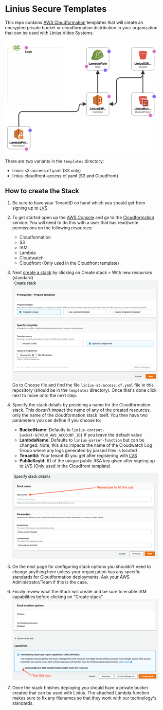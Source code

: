 # Linius Secure Templates

This repo contains [AWS Cloudformation](https://docs.aws.amazon.com/AWSCloudFormation/latest/UserGuide/GettingStarted.Walkthrough.html) templates that will create an encrypted private bucket or cloudformation distribution in your organization that can be used with Linius Video Systems.

![Diagram](images/stack-diagram.png)

There are two variants in the `templates` directory:

* linius-s3-access.cf.yaml (S3 only)
* linius-cloudfront-access.cf.yaml (S3 and Cloudfront)

## How to create the Stack

1. Be sure to have your TenantID on hand which you should get from signing up to [LVS](https://lvs.linius.com/auth/signup).
2. To get started open up the [AWS Console](https://aws.amazon.com/console/) and go to the [Cloudformation](https://console.aws.amazon.com/cloudformation) service. You will need to do this with a user that has read/write permissions on the following resources:

	* Cloudformation
	* S3
	* IAM
	* Lambda
	* Cloudwatch
	* Cloudfront (Only used in the Cloudfront template)

3. Next [create a stack](https://docs.aws.amazon.com/AWSCloudFormation/latest/UserGuide/GettingStarted.Walkthrough.html#GettingStarted.Walkthrough.createstack) by clicking on Create stack > With new resources (standard)
![CreateStack](images/create-stack1.png)
Go to Choose file and find the file `linius-s3-access.cf.yaml` file in this repository (should be in the `templates` directory). Once that's done click next to move onto the next step.

4. Specify the stack details by providing a name for the Cloudformation stack. This doesn't impact the name of any of the created resources, only the name of the cloudformation stack itself. You then have two parameters you can define if you choose to:

	* 	**BucketName:** Defaults to `linius-content-bucket-${YOUR_AWS_ACCOUNT_ID}` if you leave the default value
	*  **LambdaName:** Defaults to `linius-parser-function` but can be changed. Note, this also impacts the name of the Cloudwatch Log Group where any logs generated by parsed files is located
	*  **TenantId:** Your tenant ID you get after registering with [LVS](https://lvs.linius.com/auth/signup)
	*  **PublicKeyId:** ID of the unique public RSA key given after signing up to LVS (Only used in the Cloudfront template)

	![CreateStack](images/create-stack2.png)

5. On the next page for configuring stack options you shouldn't need to change anything here unless your organization has any specific standards for Cloudformation deployments. Ask your AWS Administrator/Team if this is the case.

6. Finally review what the Stack will create and be sure to enable IAM capabilities before clicking on "Create stack"
![CreateStack](images/create-stack3.png) 

7. Once the stack finishes deploying you should have a private bucket created that can be used with Linius. The attached Lambda function makes sure to fix any filenames so that they work with our technology's standards.